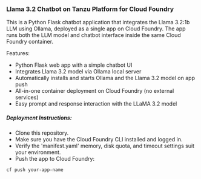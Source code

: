 ### Llama 3.2 Chatbot on Tanzu Platform for Cloud Foundry

This is a Python Flask chatbot application that integrates the Llama 3.2:1b LLM using Ollama, deployed as a single app on Cloud Foundry. The app runs both the LLM model and chatbot interface inside the same Cloud Foundry container.

Features: 

- Python Flask web app with a simple chatbot UI
- Integrates Llama 3.2 model via Ollama local server
- Automatically installs and starts Ollama and the Llama 3.2 model on app push
- All-in-one container deployment on Cloud Foundry (no external services)
- Easy prompt and response interaction with the LLaMA 3.2 model

##### Deployment Instructions: 

- Clone this repository.
- Make sure you have the Cloud Foundry CLI installed and logged in.
- Verify the 'manifest.yaml' memory, disk quota, and timeout settings suit your environment.
- Push the app to Cloud Foundry:

```
cf push your-app-name
```
